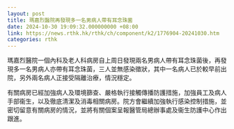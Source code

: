 ```yaml
---
layout: post
title: 瑪嘉烈醫院再發現多一名男病人帶有耳念珠菌
date: 2024-10-30 19:09:32.000000000 +08:00
link: https://news.rthk.hk/rthk/ch/component/k2/1776904-20241030.htm
categories: rthk
---
```


瑪嘉烈醫院一個內科及老人科病房自上周日發現兩名男病人帶有耳念珠菌後，再發現多一名男病人亦帶有耳念珠菌，三人並無感染徵狀，其中一名病人已於較早前出院，另外兩名病人正接受隔離治療，情況穩定。

有關病房已經加強病人及環境篩查、嚴格執行接觸傳播防護措施，加強員工及病人手部衞生，以及徹底清潔及消毒相關病房。院方會繼續加強執行感染控制措施，並密切留意有關病房的情況，並將有關個案呈報醫管局總辦事處及衞生防護中心作出跟進。

